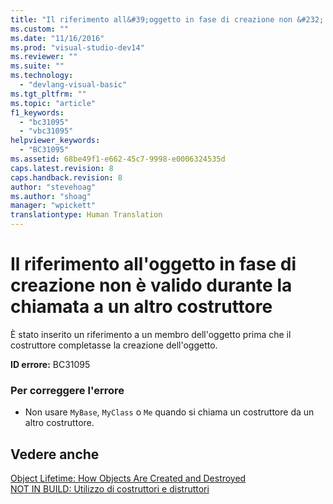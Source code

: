 ```yaml
---
title: "Il riferimento all&#39;oggetto in fase di creazione non &#232; valido durante la chiamata a un altro costruttore | Microsoft Docs"
ms.custom: ""
ms.date: "11/16/2016"
ms.prod: "visual-studio-dev14"
ms.reviewer: ""
ms.suite: ""
ms.technology: 
  - "devlang-visual-basic"
ms.tgt_pltfrm: ""
ms.topic: "article"
f1_keywords: 
  - "bc31095"
  - "vbc31095"
helpviewer_keywords: 
  - "BC31095"
ms.assetid: 68be49f1-e662-45c7-9998-e0006324535d
caps.latest.revision: 8
caps.handback.revision: 8
author: "stevehoag"
ms.author: "shoag"
manager: "wpickett"
translationtype: Human Translation
---
```

# Il riferimento all&#39;oggetto in fase di creazione non &#232; valido durante la chiamata a un altro costruttore
È stato inserito un riferimento a un membro dell'oggetto prima che il costruttore completasse la creazione dell'oggetto.  
  
 **ID errore:** BC31095  
  
### Per correggere l'errore  
  
-   Non usare `MyBase`, `MyClass` o `Me` quando si chiama un costruttore da un altro costruttore.  
  
## Vedere anche  
 [Object Lifetime: How Objects Are Created and Destroyed](../../visual-basic/programming-guide/language-features/objects-and-classes/object-lifetime-how-objects-are-created-and-destroyed.md)   
 [NOT IN BUILD: Utilizzo di costruttori e distruttori](http://msdn.microsoft.com/it-it/548eebe1-86c4-4377-b2f5-447cb8be3d90)